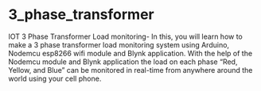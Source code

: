 # 3_phase_transformer

IOT 3 Phase Transformer Load monitoring- In this, you will learn how to make a 3 phase transformer load monitoring system using Arduino, Nodemcu esp8266 wifi module and Blynk application. With the help of the Nodemcu module and Blynk application the load on each phase “Red, Yellow, and Blue” can be monitored in real-time from anywhere around the world using your cell phone.
